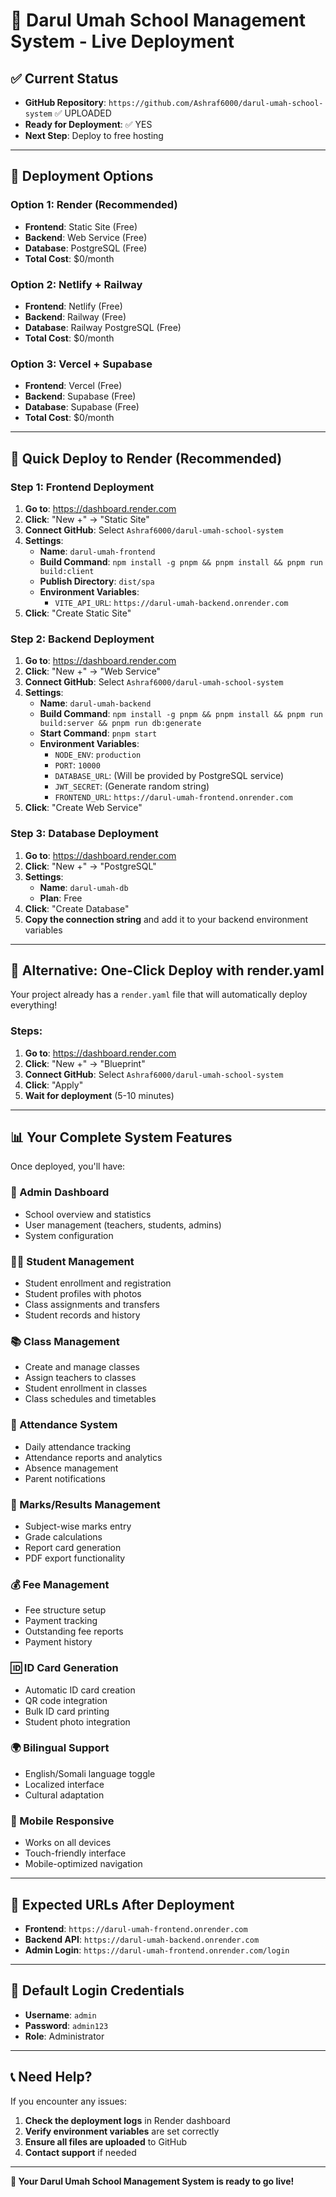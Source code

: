 # 🚀 **Darul Umah School Management System - Live Deployment**

## ✅ **Current Status**
- **GitHub Repository**: `https://github.com/Ashraf6000/darul-umah-school-system` ✅ UPLOADED
- **Ready for Deployment**: ✅ YES
- **Next Step**: Deploy to free hosting

---

## 🎯 **Deployment Options**

### **Option 1: Render (Recommended)**
- **Frontend**: Static Site (Free)
- **Backend**: Web Service (Free)
- **Database**: PostgreSQL (Free)
- **Total Cost**: $0/month

### **Option 2: Netlify + Railway**
- **Frontend**: Netlify (Free)
- **Backend**: Railway (Free)
- **Database**: Railway PostgreSQL (Free)
- **Total Cost**: $0/month

### **Option 3: Vercel + Supabase**
- **Frontend**: Vercel (Free)
- **Backend**: Supabase (Free)
- **Database**: Supabase (Free)
- **Total Cost**: $0/month

---

## 🚀 **Quick Deploy to Render (Recommended)**

### **Step 1: Frontend Deployment**
1. **Go to**: https://dashboard.render.com
2. **Click**: "New +" → "Static Site"
3. **Connect GitHub**: Select `Ashraf6000/darul-umah-school-system`
4. **Settings**:
   - **Name**: `darul-umah-frontend`
   - **Build Command**: `npm install -g pnpm && pnpm install && pnpm run build:client`
   - **Publish Directory**: `dist/spa`
   - **Environment Variables**:
     - `VITE_API_URL`: `https://darul-umah-backend.onrender.com`
5. **Click**: "Create Static Site"

### **Step 2: Backend Deployment**
1. **Go to**: https://dashboard.render.com
2. **Click**: "New +" → "Web Service"
3. **Connect GitHub**: Select `Ashraf6000/darul-umah-school-system`
4. **Settings**:
   - **Name**: `darul-umah-backend`
   - **Build Command**: `npm install -g pnpm && pnpm install && pnpm run build:server && pnpm run db:generate`
   - **Start Command**: `pnpm start`
   - **Environment Variables**:
     - `NODE_ENV`: `production`
     - `PORT`: `10000`
     - `DATABASE_URL`: (Will be provided by PostgreSQL service)
     - `JWT_SECRET`: (Generate random string)
     - `FRONTEND_URL`: `https://darul-umah-frontend.onrender.com`
5. **Click**: "Create Web Service"

### **Step 3: Database Deployment**
1. **Go to**: https://dashboard.render.com
2. **Click**: "New +" → "PostgreSQL"
3. **Settings**:
   - **Name**: `darul-umah-db`
   - **Plan**: Free
4. **Click**: "Create Database"
5. **Copy the connection string** and add it to your backend environment variables

---

## 🎯 **Alternative: One-Click Deploy with render.yaml**

Your project already has a `render.yaml` file that will automatically deploy everything!

### **Steps**:
1. **Go to**: https://dashboard.render.com
2. **Click**: "New +" → "Blueprint"
3. **Connect GitHub**: Select `Ashraf6000/darul-umah-school-system`
4. **Click**: "Apply"
5. **Wait for deployment** (5-10 minutes)

---

## 📊 **Your Complete System Features**

Once deployed, you'll have:

### **🏫 Admin Dashboard**
- School overview and statistics
- User management (teachers, students, admins)
- System configuration

### **👨‍🎓 Student Management**
- Student enrollment and registration
- Student profiles with photos
- Class assignments and transfers
- Student records and history

### **📚 Class Management**
- Create and manage classes
- Assign teachers to classes
- Student enrollment in classes
- Class schedules and timetables

### **📅 Attendance System**
- Daily attendance tracking
- Attendance reports and analytics
- Absence management
- Parent notifications

### **📝 Marks/Results Management**
- Subject-wise marks entry
- Grade calculations
- Report card generation
- PDF export functionality

### **💰 Fee Management**
- Fee structure setup
- Payment tracking
- Outstanding fee reports
- Payment history

### **🆔 ID Card Generation**
- Automatic ID card creation
- QR code integration
- Bulk ID card printing
- Student photo integration

### **🌍 Bilingual Support**
- English/Somali language toggle
- Localized interface
- Cultural adaptation

### **📱 Mobile Responsive**
- Works on all devices
- Touch-friendly interface
- Mobile-optimized navigation

---

## 🎉 **Expected URLs After Deployment**

- **Frontend**: `https://darul-umah-frontend.onrender.com`
- **Backend API**: `https://darul-umah-backend.onrender.com`
- **Admin Login**: `https://darul-umah-frontend.onrender.com/login`

---

## 🔧 **Default Login Credentials**

- **Username**: `admin`
- **Password**: `admin123`
- **Role**: Administrator

---

## 📞 **Need Help?**

If you encounter any issues:
1. **Check the deployment logs** in Render dashboard
2. **Verify environment variables** are set correctly
3. **Ensure all files are uploaded** to GitHub
4. **Contact support** if needed

---

**🚀 Your Darul Umah School Management System is ready to go live!**

